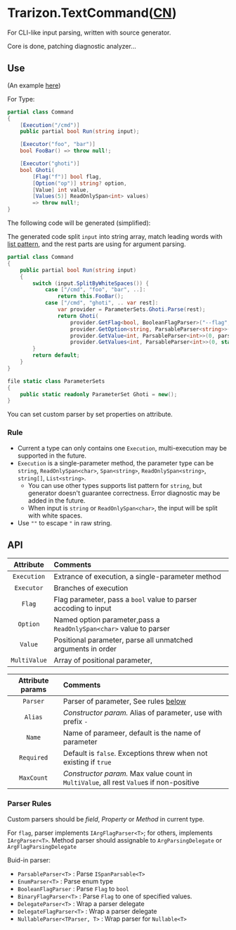 # Trarizon.TextCommand([CN](./README.CN.md))

For CLI-like input parsing, written with source generator.

Core is done, patching diagnostic analyzer...

## Use

(An example [here](./Trarizon.TextCommand.Tester/_Design.cs))

For Type:
``` csharp
partial class Command
{
    [Execution("/cmd")]
    public partial bool Run(string input);

    [Executor("foo", "bar")]
    bool FooBar() => throw null!;

    [Executor("ghoti")]
    bool Ghoti(
        [Flag("f")] bool flag,
        [Option("op")] string? option,
        [Value] int value,
        [Values(5)] ReadOnlySpan<int> values)
        => throw null!;
}
```

The following code will be generated (simplified):

The generated code split `input` into string array, match leading words with [list pattern](https://learn.microsoft.com/zh-cn/dotnet/csharp/fundamentals/functional/pattern-matching#list-patterns), 
and the rest parts are using for argument parsing.
``` csharp
partial class Command
{
    public partial bool Run(string input)
    {
        switch (input.SplitByWhiteSpaces()) {
            case ["/cmd", "foo", "bar", ..]:
                return this.FooBar();
            case ["/cmd", "ghoti", .. var rest]:
                var provider = ParameterSets.Ghoti.Parse(rest);
                return Ghoti(
                    provider.GetFlag<bool, BooleanFlagParser>("--flag", parser: default),
                    provider.GetOption<string, ParsableParser<string>>("--option", parser: default, false),
                    provider.GetValue<int, ParsableParser<int>>(0, parser: default, null),
                    provider.GetValues<int, ParsableParser<int>>(0, stackalloc int[5], parser: default, null));
        }
        return default;
    }
}

file static class ParameterSets
{
    public static readonly ParameterSet Ghoti = new();
}
```

You can set custom parser by set properties on attribute.

### Rule

- Current a type can only contains one `Execution`, multi-execution may be supported in the future.
- `Execution` is a single-parameter method, the parameter type can be `string`, `ReadOnlySpan<char>`, `Span<string>`, `ReadOnlySpan<string>`, `string[]`, `List<string>`.
    - You can use other types supports list pattern for `string`, but generator doesn't guarantee correctness. Error diagnostic may be added in the future.
    - When input is `string` or `ReadOnlySpan<char>`, the input will be split with white spaces.
- Use `""` to escape `"` in raw string.

## API

Attribute|Comments
:-:|:--
`Execution`|Extrance of execution, a single-parameter method
`Executor`|Branches of execution
`Flag`|Flag parameter, pass a `bool` value to parser accoding to input
`Option`|Named option parameter,pass a `ReadOnlySpan<char>` value to parser
`Value`|Positional parameter, parse all unmatched arguments in order
`MultiValue`|Array of positional parameter, 

Attribute params|Comments
:-:|:--
`Parser`|Parser of parameter, See rules [below](#parser-rules)
`Alias`|*Constructor param.* Alias of parameter, use with prefix `-`
`Name`|Name of parameer, default is the name of parameter
`Required`|Default is `false`. Exceptions threw when not existing if `true`
`MaxCount`|*Constructor param.* Max value count in `MultiValue`, all rest `Value`s if non-positive

### Parser Rules

Custom parsers should be *field*, *Property* or *Method* in current type.

For `flag`, parser implements `IArgFlagParser<T>`; for others, implements `IArgParser<T>`.
Method parser should assignable to `ArgParsingDelegate` or `ArgFlagParsingDelegate`

Buid-in parser:
- `ParsableParser<T>` : Parse `ISpanParsable<T>` 
- `EnumParser<T>` : Parse enum type
- `BooleanFlagParser` : Parse `Flag` to `bool`
- `BinaryFlagParser<T>` : Parse `Flag` to one of specified values.
- `DelegateParser<T>` : Wrap a parser delegate
- `DelegateFlagParser<T>` : Wrap a parser delegate
- `NullableParser<TParser, T>` : Wrap parser for `Nullable<T>`